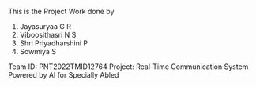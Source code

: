 This is the Project Work done by

1. Jayasuryaa G R
2. Viboosithasri N S
3. Shri Priyadharshini P
4. Sowmiya S

Team ID: PNT2022TMID12764
Project: Real-Time Communication System Powered by AI for Specially Abled